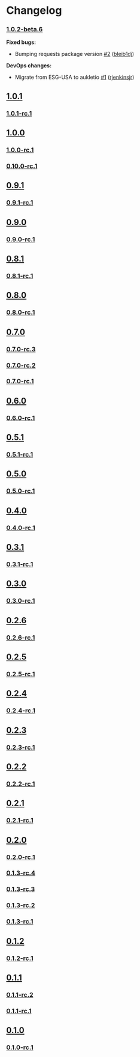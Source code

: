 # Changelog

### [1.0.2-beta.6](https://github.com/aukletio/Auklet-Agent-Python/tree/1.0.2-beta.6)

**Fixed bugs:**

- Bumping requests package version [#2](https://github.com/aukletio/Auklet-Agent-Python/pull/2) ([bleib1dj](https://github.com/bleib1dj))

**DevOps changes:**

- Migrate from ESG-USA to aukletio [#1](https://github.com/aukletio/Auklet-Agent-Python/pull/1) ([rjenkinsjr](https://github.com/rjenkinsjr))

## [1.0.1](https://github.com/aukletio/Auklet-Agent-Python/tree/1.0.1)

### [1.0.1-rc.1](https://github.com/aukletio/Auklet-Agent-Python/tree/1.0.1-rc.1)

## [1.0.0](https://github.com/aukletio/Auklet-Agent-Python/tree/1.0.0)

### [1.0.0-rc.1](https://github.com/aukletio/Auklet-Agent-Python/tree/1.0.0-rc.1)

### [0.10.0-rc.1](https://github.com/aukletio/Auklet-Agent-Python/tree/0.10.0-rc.1)

## [0.9.1](https://github.com/aukletio/Auklet-Agent-Python/tree/0.9.1)

### [0.9.1-rc.1](https://github.com/aukletio/Auklet-Agent-Python/tree/0.9.1-rc.1)

## [0.9.0](https://github.com/aukletio/Auklet-Agent-Python/tree/0.9.0)

### [0.9.0-rc.1](https://github.com/aukletio/Auklet-Agent-Python/tree/0.9.0-rc.1)

## [0.8.1](https://github.com/aukletio/Auklet-Agent-Python/tree/0.8.1)

### [0.8.1-rc.1](https://github.com/aukletio/Auklet-Agent-Python/tree/0.8.1-rc.1)

## [0.8.0](https://github.com/aukletio/Auklet-Agent-Python/tree/0.8.0)

### [0.8.0-rc.1](https://github.com/aukletio/Auklet-Agent-Python/tree/0.8.0-rc.1)

## [0.7.0](https://github.com/aukletio/Auklet-Agent-Python/tree/0.7.0)

### [0.7.0-rc.3](https://github.com/aukletio/Auklet-Agent-Python/tree/0.7.0-rc.3)

### [0.7.0-rc.2](https://github.com/aukletio/Auklet-Agent-Python/tree/0.7.0-rc.2)

### [0.7.0-rc.1](https://github.com/aukletio/Auklet-Agent-Python/tree/0.7.0-rc.1)

## [0.6.0](https://github.com/aukletio/Auklet-Agent-Python/tree/0.6.0)

### [0.6.0-rc.1](https://github.com/aukletio/Auklet-Agent-Python/tree/0.6.0-rc.1)

## [0.5.1](https://github.com/aukletio/Auklet-Agent-Python/tree/0.5.1)

### [0.5.1-rc.1](https://github.com/aukletio/Auklet-Agent-Python/tree/0.5.1-rc.1)

## [0.5.0](https://github.com/aukletio/Auklet-Agent-Python/tree/0.5.0)

### [0.5.0-rc.1](https://github.com/aukletio/Auklet-Agent-Python/tree/0.5.0-rc.1)

## [0.4.0](https://github.com/aukletio/Auklet-Agent-Python/tree/0.4.0)

### [0.4.0-rc.1](https://github.com/aukletio/Auklet-Agent-Python/tree/0.4.0-rc.1)

## [0.3.1](https://github.com/aukletio/Auklet-Agent-Python/tree/0.3.1)

### [0.3.1-rc.1](https://github.com/aukletio/Auklet-Agent-Python/tree/0.3.1-rc.1)

## [0.3.0](https://github.com/aukletio/Auklet-Agent-Python/tree/0.3.0)

### [0.3.0-rc.1](https://github.com/aukletio/Auklet-Agent-Python/tree/0.3.0-rc.1)

## [0.2.6](https://github.com/aukletio/Auklet-Agent-Python/tree/0.2.6)

### [0.2.6-rc.1](https://github.com/aukletio/Auklet-Agent-Python/tree/0.2.6-rc.1)

## [0.2.5](https://github.com/aukletio/Auklet-Agent-Python/tree/0.2.5)

### [0.2.5-rc.1](https://github.com/aukletio/Auklet-Agent-Python/tree/0.2.5-rc.1)

## [0.2.4](https://github.com/aukletio/Auklet-Agent-Python/tree/0.2.4)

### [0.2.4-rc.1](https://github.com/aukletio/Auklet-Agent-Python/tree/0.2.4-rc.1)

## [0.2.3](https://github.com/aukletio/Auklet-Agent-Python/tree/0.2.3)

### [0.2.3-rc.1](https://github.com/aukletio/Auklet-Agent-Python/tree/0.2.3-rc.1)

## [0.2.2](https://github.com/aukletio/Auklet-Agent-Python/tree/0.2.2)

### [0.2.2-rc.1](https://github.com/aukletio/Auklet-Agent-Python/tree/0.2.2-rc.1)

## [0.2.1](https://github.com/aukletio/Auklet-Agent-Python/tree/0.2.1)

### [0.2.1-rc.1](https://github.com/aukletio/Auklet-Agent-Python/tree/0.2.1-rc.1)

## [0.2.0](https://github.com/aukletio/Auklet-Agent-Python/tree/0.2.0)

### [0.2.0-rc.1](https://github.com/aukletio/Auklet-Agent-Python/tree/0.2.0-rc.1)

### [0.1.3-rc.4](https://github.com/aukletio/Auklet-Agent-Python/tree/0.1.3-rc.4)

### [0.1.3-rc.3](https://github.com/aukletio/Auklet-Agent-Python/tree/0.1.3-rc.3)

### [0.1.3-rc.2](https://github.com/aukletio/Auklet-Agent-Python/tree/0.1.3-rc.2)

### [0.1.3-rc.1](https://github.com/aukletio/Auklet-Agent-Python/tree/0.1.3-rc.1)

## [0.1.2](https://github.com/aukletio/Auklet-Agent-Python/tree/0.1.2)

### [0.1.2-rc.1](https://github.com/aukletio/Auklet-Agent-Python/tree/0.1.2-rc.1)

## [0.1.1](https://github.com/aukletio/Auklet-Agent-Python/tree/0.1.1)

### [0.1.1-rc.2](https://github.com/aukletio/Auklet-Agent-Python/tree/0.1.1-rc.2)

### [0.1.1-rc.1](https://github.com/aukletio/Auklet-Agent-Python/tree/0.1.1-rc.1)

## [0.1.0](https://github.com/aukletio/Auklet-Agent-Python/tree/0.1.0)

### [0.1.0-rc.1](https://github.com/aukletio/Auklet-Agent-Python/tree/0.1.0-rc.1)
